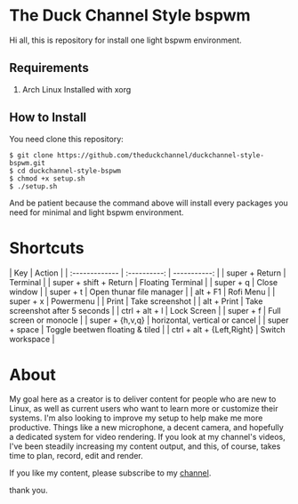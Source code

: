 # The Duck Channel Style bspwm

Hi all, this is repository for install one light bspwm environment. 

## Requirements

1. Arch Linux Installed with xorg

## How to Install

You need clone this repository:
```console
$ git clone https://github.com/theduckchannel/duckchannel-style-bspwm.git
$ cd duckchannel-style-bspwm
$ chmod +x setup.sh 
$ ./setup.sh
```

And be patient because the command above will install every packages you need for minimal and light bspwm environment.


# Shortcuts

| Key       | Action     | 
| :------------- | :----------: | -----------: |
| super + Return   |  Terminal |
| super + shift + Return | Floating Terminal |
| super + q | Close window |
| super + t | Open thunar file manager |
| alt + F1 | Rofi Menu |
| super + x | Powermenu |
| Print | Take screenshot  |
| alt + Print | Take screenshot after 5 seconds |
| ctrl + alt + l | Lock Screen |
| super + f | Full screen or monocle |
| super + {h,v,q} | horizontal, vertical or cancel |
| super + space | Toggle beetwen floating & tiled |
| ctrl + alt + {Left,Right} | Switch workspace |


# About

My goal here as a creator is to deliver content for people who are new to Linux, as well as current users who want to learn more or customize their systems. I'm also looking to improve my setup to help make me more productive. Things like a new microphone, a decent camera, and hopefully a dedicated system for video rendering. If you look at my channel's videos, I've been steadily increasing my content output, and this, of course, takes time to plan, record, edit and render.


If you like my content, please subscribe to my [channel](https://www.youtube.com/c/TheDuckChannel). 

thank you. 
